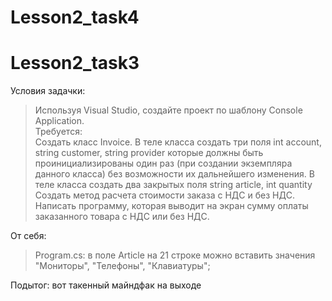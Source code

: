 # Lesson2_task4
# Lesson2_task3
Условия задачки:
>Используя Visual Studio, создайте проект по шаблону Console Application.  
Требуется:  
Создать класс Invoice. 
В теле класса создать три поля int account, string customer, string provider которые должны быть проинициализированы один раз (при создании экземпляра данного класса) без возможности их дальнейшего изменения. 
В теле класса создать два закрытых поля string article, int quantity 
Создать метод расчета стоимости заказа с НДС и без НДС. 
Написать программу, которая выводит на экран сумму оплаты заказанного товара с НДС или без НДС. 

От себя:
>Program.cs: 
>в поле Article на 21 строке можно вставить значения "Мониторы", "Телефоны", "Клавиатуры"; 

Подытог: вот такенный майндфак на выходе
>![]()
